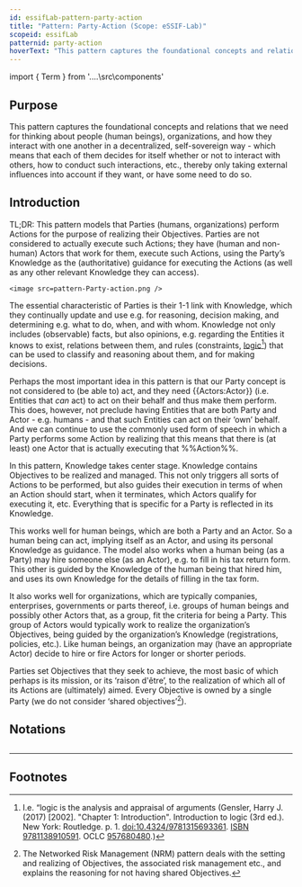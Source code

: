 ```yaml
---
id: essifLab-pattern-party-action
title: "Pattern: Party-Action (Scope: eSSIF-Lab)"
scopeid: essifLab
patternid: party-action
hoverText: "This pattern captures the foundational concepts and relations that we need for thinking about people (human beings), organizations, and how they interact with one another in a decentralized, self-sovereign way - which means that each of them decides for itself whether or not to interact with others, how to conduct such interactions, etc., thereby only taking external influences into account if they want, or have some need to do so."
---
```


import { Term } from '..\..\src\components'

## Purpose
<!--Concisely describe what can you do with the pattern that is (at least) harder if you didn't have it.-->
This pattern captures the foundational concepts and relations that we need for thinking about people (human beings), organizations, and how they interact with one another in a decentralized, self-sovereign way - which means that each of them decides for itself whether or not to interact with others, how to conduct such interactions, etc., thereby only taking external influences into account if they want, or have some need to do so.

## Introduction
<!--Gently introduce the pattern, by referring to real-world situations and using colloquial terms, so that when someone has read the text, (s)he knows what it is about, and is ready to delve into the specifics of the pattern-->
TL;DR: This pattern models that <Term popup="Entity that has knowledge about what exists, ways to reason with that knowledge, and ways for making decisions in a Self-Sovereign fashion." reference="Party">Parties</Term> (humans, organizations) perform <Term popup="something that is done by an actor" reference="Action">Actions</Term> for the purpose of realizing their <Term popup="undefined" reference="Objective">Objectives</Term>. <Term popup="Entity that has knowledge about what exists, ways to reason with that knowledge, and ways for making decisions in a Self-Sovereign fashion." reference="Party">Parties</Term> are not considered to actually execute such <Term popup="something that is done by an actor" reference="Action">Actions</Term>; they have (human and non-human) <Term popup="Entity that can act (do things), e.g. people, machines, but not organizations." reference="Actor">Actors</Term> that work for them, execute such <Term popup="something that is done by an actor" reference="Action">Actions</Term>, using the <Term popup="Entity that has knowledge about what exists, ways to reason with that knowledge, and ways for making decisions in a Self-Sovereign fashion." reference="party">Party</Term>’s <Term popup="knowledge popover text" reference="knowledge">Knowledge</Term> as the (authoritative) guidance for executing the <Term popup="something that is done by an actor" reference="Action">Actions</Term> (as well as any other relevant <Term popup="knowledge popover text" reference="knowledge">Knowledge</Term> they can access).

`<image src=pattern-Party-action.png />`

The essential characteristic of <Term popup="Entity that has knowledge about what exists, ways to reason with that knowledge, and ways for making decisions in a Self-Sovereign fashion." reference="Party">Parties</Term> is their 1-1 link with <Term popup="knowledge popover text" reference="knowledge">Knowledge</Term>, which they continually update and use e.g. for reasoning, decision making, and determining e.g. what to do, when, and with whom. <Term popup="knowledge popover text" reference="knowledge">Knowledge</Term> not only includes (observable) facts, but also opinions, e.g. regarding the <Term popup="something that is done by an actor" reference="Entity">Entities</Term> it knows to exist, relations between them, and rules (constraints, [logic](https://en.wikipedia.org/wiki/Logic)[^1]) that can be used to classify and reasoning about them, and for making decisions. 

Perhaps the most important idea in this pattern is that our <Term popup="Entity that has knowledge about what exists, ways to reason with that knowledge, and ways for making decisions in a Self-Sovereign fashion." reference="party">Party</Term> concept is not considered to (be able to) act, and they need <Term popup="Entity that can act (do things), e.g. people, machines, but not organizations." reference="Actor">{{Actors</Term>:Actor}} (i.e. <Term popup="something that is done by an actor" reference="Entity">Entities</Term> that _can_ act) to act on their behalf and thus make them perform. This does, however,  not preclude having <Term popup="something that is done by an actor" reference="Entity">Entities</Term> that are both <Term popup="Entity that has knowledge about what exists, ways to reason with that knowledge, and ways for making decisions in a Self-Sovereign fashion." reference="party">Party</Term> and <Term popup="Entity that can act (do things), e.g. people, machines, but not organizations." reference="actor">Actor</Term> - e.g. humans - and that such <Term popup="something that is done by an actor" reference="Entity">Entities</Term> can act on their ‘own’ behalf. And we can continue to use the commonly used form of speech in which a <Term popup="Entity that has knowledge about what exists, ways to reason with that knowledge, and ways for making decisions in a Self-Sovereign fashion." reference="party">Party</Term> performs some Action  by realizing that this means that there is (at least) one <Term popup="Entity that can act (do things), e.g. people, machines, but not organizations." reference="actor">Actor</Term> that is actually executing that %%Action%%.

In this pattern, <Term popup="knowledge popover text" reference="knowledge">Knowledge</Term> takes center stage. <Term popup="knowledge popover text" reference="knowledge">Knowledge</Term> contains <Term popup="undefined" reference="Objective">Objectives</Term> to be realized and managed. This not only triggers all sorts of <Term popup="something that is done by an actor" reference="Action">Actions</Term> to be performed, but also guides their execution in terms of when an Action should start, when it terminates, which <Term popup="Entity that can act (do things), e.g. people, machines, but not organizations." reference="Actor">Actors</Term> qualify for executing it, etc. Everything that is specific for a <Term popup="Entity that has knowledge about what exists, ways to reason with that knowledge, and ways for making decisions in a Self-Sovereign fashion." reference="party">Party</Term> is reflected in its <Term popup="knowledge popover text" reference="knowledge">Knowledge</Term>.

This works well for human beings, which are both a <Term popup="Entity that has knowledge about what exists, ways to reason with that knowledge, and ways for making decisions in a Self-Sovereign fashion." reference="party">Party</Term> and an <Term popup="Entity that can act (do things), e.g. people, machines, but not organizations." reference="actor">Actor</Term>. So a human being can act, implying itself as an <Term popup="Entity that can act (do things), e.g. people, machines, but not organizations." reference="actor">Actor</Term>, and using its personal <Term popup="knowledge popover text" reference="knowledge">Knowledge</Term> as guidance. The model also works when a human being (as a <Term popup="Entity that has knowledge about what exists, ways to reason with that knowledge, and ways for making decisions in a Self-Sovereign fashion." reference="party">Party</Term>) may hire someone else (as an <Term popup="Entity that can act (do things), e.g. people, machines, but not organizations." reference="actor">Actor</Term>), e.g. to fill in his tax return form. This other is guided by the <Term popup="knowledge popover text" reference="knowledge">Knowledge</Term> of the human being that hired him, and uses its own <Term popup="knowledge popover text" reference="knowledge">Knowledge</Term> for the details of filling in the tax form.

It also works well for organizations, which are typically companies, enterprises, governments or parts thereof, i.e. groups of human beings and possibly other <Term popup="Entity that can act (do things), e.g. people, machines, but not organizations." reference="Actor">Actors</Term> that, as a group, fit the criteria for being a <Term popup="Entity that has knowledge about what exists, ways to reason with that knowledge, and ways for making decisions in a Self-Sovereign fashion." reference="party">Party</Term>. This group of <Term popup="Entity that can act (do things), e.g. people, machines, but not organizations." reference="Actor">Actors</Term> would typically work to realize the organization’s <Term popup="undefined" reference="Objective">Objectives</Term>, being guided by the organization’s <Term popup="knowledge popover text" reference="knowledge">Knowledge</Term> (registrations, policies, etc.). Like human beings, an organization may (have an appropriate <Term popup="Entity that can act (do things), e.g. people, machines, but not organizations." reference="actor">Actor</Term>) decide to hire or fire <Term popup="Entity that can act (do things), e.g. people, machines, but not organizations." reference="Actor">Actors</Term> for longer or shorter periods.

<Term popup="Entity that has knowledge about what exists, ways to reason with that knowledge, and ways for making decisions in a Self-Sovereign fashion." reference="Party">Parties</Term> set <Term popup="undefined" reference="Objective">Objectives</Term> that they seek to achieve, the most basic of which perhaps is its mission, or its ‘raison d'être’, to the realization of which all of its <Term popup="something that is done by an actor" reference="Action">Actions</Term> are (ultimately) aimed. Every Objective is owned by a single <Term popup="Entity that has knowledge about what exists, ways to reason with that knowledge, and ways for making decisions in a Self-Sovereign fashion." reference="party">Party</Term> (we do not consider ‘shared objectives’[^2]).

## Notations
<!--This (optional) section specifies the notations that are used, or refers to such a specification.-->

## <!-- any number of other sections, as is fit for describing the pattern -->
<!--text as appropriate for such a section -->

---
## Footnotes
<!--This (optional) section contains any footnotes that may have been specified in the text above.-->

[^1]: I.e. “logic is the analysis and appraisal of arguments (Gensler, Harry J. (2017) [2002]. "Chapter 1: Introduction". Introduction to logic (3rd ed.). New York: Routledge. p. 1. [doi:10.4324/9781315693361](https://doi.org/10.4324%2F9781315693361). [ISBN 9781138910591](https://en.wikipedia.org/wiki/Special:BookSources/9781138910591). OCLC [957680480](https://www.worldcat.org/oclc/957680480).)

[^2]: The Networked Risk Management (NRM) pattern deals with the setting and realizing of <Term popup="undefined" reference="Objective">Objectives</Term>, the associated risk management etc., and explains the reasoning for not having shared <Term popup="undefined" reference="Objective">Objectives</Term>.